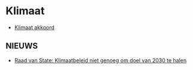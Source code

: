 # Klimaat

* [Klimaat akkoord](klimaatakkoord.pdf)

## NIEUWS

* [Raad van State: Klimaatbeleid niet genoeg om doel van 2030 te halen](https://www.nu.nl/politiek/6013379/raad-van-state-klimaatbeleid-niet-genoeg-om-doel-van-2030-te-halen.html)
